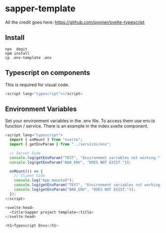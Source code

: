 # sapper-template

All the credit goes here:
https://github.com/pyoner/svelte-typescript

## Install

```
npx  degit
npm install
cp .env-template .env
```

## Typescript on components

This is required for visual code.

```typescript
<script lang="typescript"></script>
```

## Environment Variables

Set your environment variables in the .env file.  To access them use env.ts function / service.  There is an example in the index.svelte component.

```typescript
<script lang="typescript">
  import { onMount } from "svelte";
  import { getEnvParam } from "../services/env";

  // Server Side
  console.log(getEnvParam("TEST", "Environment variables not working."));
  console.log(getEnvParam("BAD_ENV", "DOES NOT EXIST."));

  onMount(() => {
    // Client Side
    console.log("App mounted");
    console.log(getEnvParam("TEST", "Environment variables not working."));
    console.log(getEnvParam("BAD_ENV", "DOES NOT EXIST."));
  });
</script>

<svelte:head>
  <title>Sapper project template</title>
</svelte:head>

<h1>Typescript Envs</h1>

```

